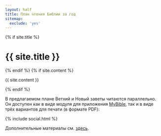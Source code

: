 ```yaml
---
layout: half
title: План чтения Библии за год
sitemap:
  exclude: 'yes'
---
```

{% if site.title %}
<h1 class="pageTitle">{{ site.title }}</h1>
{% endif %}
{% if site.content %}
<p class="pageContent">{{ site.content }}</p>
{% endif %}
<p class="pageContent">В предлагаемом плане Ветхий и Новый заветы читаются параллельно. Он доступен как в виде модуля для приложения <a href="https://mybible.zone" title="сайт приложения MyBible" target="_blank">MyBible</a>, так и в виде трёх вариантов для печати (в формате PDF):</p>
{% include social.html %}
<p class="pageContent">Дополнительные материалы см. <a href="https://github.com/novchurch/plan" title="Хранилище исходных кодов сайта">здесь</a>.</p>
